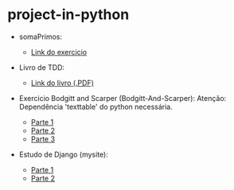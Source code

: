 project-in-python
=================


+ somaPrimos:
  + [Link do exercicio](http://projecteuler.net/problem=10)

+ Livro de TDD:
  + [Link do livro (.PDF)](http://www.eecs.yorku.ca/course_archive/2003-04/W/3311/sectionM/case_studies/money/KentBeck_TDD_byexample.pdf)

+ Exercicio Bodgitt and Scarper (Bodgitt-And-Scarper):
  Atenção: Dependência 'texttable' do python necessária.
  + [Parte 1](https://docs.google.com/document/d/1yZQ7PpMdRlRtDIinSFwY7ZzLkIk34MuIkb-pIEqXzgg/edit?usp=sharing)
  + [Parte 2](https://docs.google.com/document/d/1F50_Avw_itYRqsZic7z8mYpBBF6fx4Lj8Wz9yZg62eU/edit?usp=sharing)
  + [Parte 3](https://docs.google.com/document/d/1C1kP-cf8fQyeU-_gJBgFT9blsVhS_IaNacaBuggCfZc/edit?usp=sharing)

+ Estudo de Django (mysite):
  + [Parte 1](https://docs.djangoproject.com/en/1.6/intro/tutorial01/)
  + [Parte 2](https://docs.djangoproject.com/en/1.6/intro/tutorial02/)